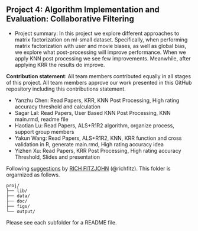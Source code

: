 ## Project 4: Algorithm Implementation and Evaluation: Collaborative Filtering

+ Project summary: In this project we explore different approaches to matrix factorization on ml-small dataset. Specifically, when performing matrix factorization with user and movie biases, as well as global bias, we explore what post-processing will improve performance. When we apply KNN post processing we see few improvements. Meanwhile, after applying KRR the results do improve. 
	
**Contribution statement**: All team members contributed equally in all stages of this project. All team members approve our work presented in this GitHub repository including this contributions statement. 

  + Yanzhu Chen: Read Papers, KRR, KNN Post Processing, High rating accuracy threshold and calculation
  + Sagar Lal: Read Papers, User Based KNN Post Processing, KNN main.rmd, readme file
  + Haotian Lu: Read Papers, ALS+R1R2 algorithm, organize process, support group members 
  + Yakun Wang: Read Papers, ALS+R1R2, KNN, KRR function and cross validation in R, generate main.rmd, High rating accuracy idea
  + Yizhen Xu: Read Papers, KRR Post Processing, High rating accuracy Threshold, Slides and presentation 

Following [suggestions](http://nicercode.github.io/blog/2013-04-05-projects/) by [RICH FITZJOHN](http://nicercode.github.io/about/#Team) (@richfitz). This folder is orgarnized as follows.

```
proj/
├── lib/
├── data/
├── doc/
├── figs/
└── output/
```

Please see each subfolder for a README file.
